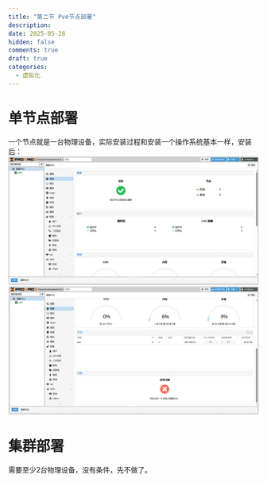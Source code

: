 ```yaml
---
title: "第二节 Pve节点部署"
description: 
date: 2025-05-28
hidden: false
comments: true
draft: true
categories:
  - 虚拟化
---
```


# 单节点部署
一个节点就是一台物理设备，实际安装过程和安装一个操作系统基本一样，安装后：   
![](pve.png)
![](pve2.png)

# 集群部署
需要至少2台物理设备，没有条件，先不做了。

